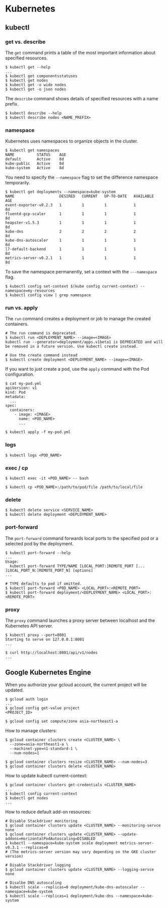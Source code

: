 # Kubernetes

## kubectl

### get vs. describe

The `get` command prints a table of the most important information about specified resources.

```shell
$ kubectl get --help
...
$ kubectl get componentsstatuses
$ kubectl get nodes
$ kubectl get -o wide nodes
$ kubectl get -o json nodes
```

The `describe` command shows details of specified resources with a name prefix.

```
$ kubectl describe --help
$ kubectl describe nodes <NAME_PREFIX>
```

### namespace

Kubernetes uses namespaces to organize objects in the cluster.

```shell
$ kubectl get namespaces
NAME          STATUS    AGE
default       Active    8d
kube-public   Active    8d
kube-system   Active    8d
```

You need to specify the `--namespace` flag to set the difference namespace temporarily.

```shell
$ kubectl get deployments --namespace=kube-system
NAME                    DESIRED   CURRENT   UP-TO-DATE   AVAILABLE   AGE
event-exporter-v0.2.3   1         1         1            1           8d
fluentd-gcp-scaler      1         1         1            1           8d
heapster-v1.5.3         1         1         1            1           8d
kube-dns                2         2         2            2           8d
kube-dns-autoscaler     1         1         1            1           8d
l7-default-backend      1         1         1            1           8d
metrics-server-v0.2.1   1         1         1            1           8d
```

To save the namespace permanently, set a context with the `---namespace` flag.

```
$ kubectl config set-context $(kube config current-context) --namespace=my-resources
$ kubectl config view | grep namespace
```

### run vs. apply

The `run` command creates a deployment or job to manage the created containers.

```shell
# The run command is deprecated.
$ kubectl run <DEPLOYMENT_NAME> --image=<IMAGE>
kubectl run --generator=deployment/apps.v1beta1 is DEPRECATED and will be removed in a future version. Use kubectl create instead.

# Use the create command instead
$ kubectl create deployment <DEPLOYMENT_NAME> --image=<IMAGE>
```

If you want to just create a pod, use the `apply` command with the Pod configuration.

```shell
$ cat my-pod.yml
apiVersion: v1
kind: Pod
metadata:
  ...
spec:
  containers:
    - image: <IMAGE>
      name: <POD_NAME>
      ...

$ kubectl apply -f my-pod.yml
```

### logs

```shell
$ kubectl logs <POD_NAME>
```

### exec / cp

```shell
$ kubectl exec -it <POD_NAME> -- bash
```

```shell
$ kubectl cp <POD_NAME>:/path/to/pod/file /path/to/local/file
```

### delete

```shell
$ kubectl delete service <SERVICE_NAME>
$ kubectl delete deployment <DEPLOYMENT_NAME>
```

### port-forward

The `port-forward` command forwards local ports to the specified pod or a selected pod by the deployment.

```shell
$ kubectl port-forward --help
...
Usage:
  kubectl port-forward TYPE/NAME [LOCAL_PORT:]REMOTE_PORT [...[LOCAL_PORT_N:]REMOTE_PORT_N] [options]
...

# TYPE defaults to pod if omitted.
$ kubectl port-forward <POD_NAME> <LOCAL_PORT>:<REMOTE_PORT>
$ kubectl port-forward deployment/<DEPLOYMENT_NAME> <LOCAL_PORT>:<REMOTE_PORT>
```

### proxy

The `proxy` command launches a proxy server between localhost and the Kubernetes API server.

```shell
$ kubectl proxy --port=8001
Starting to serve on 127.0.0.1:8001
...
```

```shell
$ curl http://localhost:8001/api/v1/nodes
...
```

## Google Kubernetes Engine

When you authorize your gcloud account, the current project will be updated.

```shell
$ gcloud auth login
...
$ gcloud config get-value project
<PROJECT_ID>

$ gcloud config set compute/zone asia-northeast1-a
```

How to manage clusters:

```shell
$ gcloud container clusters create <CLUSTER_NAME> \
  --zone=asia-northeast1-a \
  --machinet-ype=n1-standard-1 \
  --num-nodes=1

$ gcloud container clusters resize <CLUSTER_NAME> --num-nodes=3
$ gcloud container clusters delete <CLUSTER_NAME>
```

How to update kubectl current-context:

```shell
$ gcloud container clusters get-credentials <CLUSTER_NAME>
...
$ kubectl config current-context
$ kubectl get nodes
...
```

How to reduce default add-on resources:

```shell
# Disable Stackdriver monitoring
$ gcloud container clusters update <CLUSTER_NAME> --monitoring-servce none
$ gcloud container clusters update <CLUSTER_NAME> --update-addons=HorizontalPodAutoscaling=DISABLED
$ kubectl --namespace=kube-system scale deployment metrics-server-v0.3.1 --replicas=0
# (The metrics-server version may vary depending on the GKE cluster version)

# Disable Stackdriver logging
$ gcloud container clusters update <CLUSTER_NAME> --logging-servce none

# Disalbe DNS autoscaling
$ kubectl scale --replicas=0 deployment/kube-dns-autoscaler --namespace=kube-system
$ kubectl scale --replicas=1 deployment/kube-dns --namespace=kube-system
```
